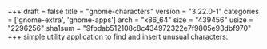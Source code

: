+++
draft = false
title = "gnome-characters"
version = "3.22.0-1"
categories = ['gnome-extra', 'gnome-apps']
arch = "x86_64"
size = "439456"
usize = "2296256"
sha1sum = "9fbdab512108c8c434972322e7f9805e93dbf970"
+++
simple utility application to find and insert unusual characters.